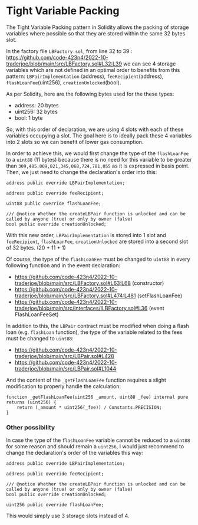 # Tight Variable Packing
The Tight Variable Packing pattern in Solidity allows the packing of storage variables where possible so that they are stored within the same 32 bytes slot.

In the factory file `LBFactory.sol`, from line 32 to 39 : https://github.com/code-423n4/2022-10-traderjoe/blob/main/src/LBFactory.sol#L32:L39 we can see 4 storage variables which are not defined in an optimal order to benefits from this pattern: `LBPairImplementation` (address), `feeRecipient`(address), `flashLoanFee`(uint256), `creationUnlocked`(bool).

As per Solidity, here are the following bytes used for the these types:
- address: 20 bytes
- uint256: 32 bytes
- bool: 1 byte

So, with this order of declaration, we are using 4 slots with each of these variables occupying a slot.
The goal here is to ideally pack these 4 variables into 2 slots so we can benefit of lower gas consumption.

In order to achieve this, we would first change the type of the `flashLoanFee` to a `uint88` (11 bytes) because there is no need for this variable to be greater than `309,485,009,821,345,068,724,781,055` as it is expressed in basis point. Then, we just need to change the declaration's order into this:

    address public override LBPairImplementation;

    address public override feeRecipient;

    uint88 public override flashLoanFee;

    /// @notice Whether the createLBPair function is unlocked and can be called by anyone (true) or only by owner (false)
    bool public override creationUnlocked;

With this new order, `LBPairImplementation` is stored into 1 slot and `feeRecipient`, `flashLoanFee`, `creationUnlocked` are stored into a second slot of 32 bytes. (20 + 11 + 1)

Of course, the type of the `flashLoanFee` must be changed to `uint88` in every following function and in the event declaration:
- https://github.com/code-423n4/2022-10-traderjoe/blob/main/src/LBFactory.sol#L63:L68 (constructor)
- https://github.com/code-423n4/2022-10-traderjoe/blob/main/src/LBFactory.sol#L474:L481 (setFlashLoanFee)
- https://github.com/code-423n4/2022-10-traderjoe/blob/main/src/interfaces/ILBFactory.sol#L36 (event FlashLoanFeeSet)

In addition to this, the `LBPair` contract must be modified when doing a flash loan (e.g. `flashLoan` function), the type of the variable related to the fees must be changed to `uint88`:
- https://github.com/code-423n4/2022-10-traderjoe/blob/main/src/LBPair.sol#L428
- https://github.com/code-423n4/2022-10-traderjoe/blob/main/src/LBPair.sol#L1044

And the content of the `_getFlashLoanFee` function requires a slight modification to properly handle the calculation:

    function _getFlashLoanFee(uint256 _amount, uint88 _fee) internal pure returns (uint256) {
        return (_amount * uint256(_fee)) / Constants.PRECISION;
    }

### Other possibility
In case the type of the `flashLoanFee` variable cannot be reduced to a `uint88` for some reason and should remain a `uint256`, I would just recommend to change the declaration's order of the variables this way:

    address public override LBPairImplementation;

    address public override feeRecipient;

    /// @notice Whether the createLBPair function is unlocked and can be called by anyone (true) or only by owner (false)
    bool public override creationUnlocked;

    uint256 public override flashLoanFee;

This would simply use 3 storage slots instead of 4.